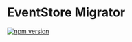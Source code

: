 # EventStore Migrator

[![npm version](https://badge.fury.io/js/%40dolittle%2Feventstore-migrator.svg)](https://badge.fury.io/js/%40dolittle%2Feventstore-migrator)